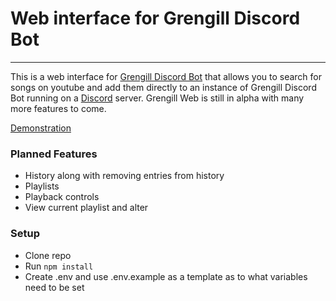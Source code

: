 # Web interface for Grengill Discord Bot #
----
This is a web interface for [Grengill Discord Bot](https://github.com/eldsmith/grengill-discord-bot) that allows you to search for songs on youtube and add them directly to an instance of Grengill Discord Bot running on a [Discord](https://discord.gg) server. Grengill Web is still in alpha with many more features to come.

[Demonstration](https://my.mixtape.moe/lrrowi.mp4)

### Planned Features ###
* History along with removing entries from history
* Playlists
* Playback controls
* View current playlist and alter

### Setup ###
* Clone repo
* Run `npm install`
* Create .env and use .env.example as a template as to what variables need to be set
